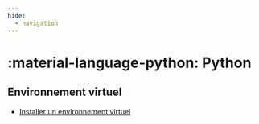 ```yaml
---
hide:
  - navigation
---
```


# :material-language-python: Python
## Environnement virtuel

- [Installer un environnement virtuel](python/environnement-virtuel.md)

